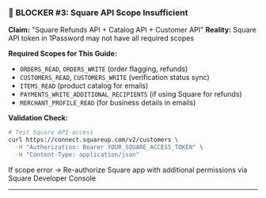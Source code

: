 ### 🔴 **BLOCKER #3: Square API Scope Insufficient**

**Claim:** "Square Refunds API + Catalog API + Customer API"
**Reality:** Square API token in 1Password may not have all required scopes

**Required Scopes for This Guide:**

- `ORDERS_READ`, `ORDERS_WRITE` (order flagging, refunds)
- `CUSTOMERS_READ`, `CUSTOMERS_WRITE` (verification status sync)
- `ITEMS_READ` (product catalog for emails)
- `PAYMENTS_WRITE_ADDITIONAL_RECIPIENTS` (if using Square for refunds)
- `MERCHANT_PROFILE_READ` (for business details in emails)

**Validation Check:**

```bash
# Test Square API access
curl https://connect.squareup.com/v2/customers \
  -H "Authorization: Bearer YOUR_SQUARE_ACCESS_TOKEN" \
  -H "Content-Type: application/json"
```

If scope error → Re-authorize Square app with additional permissions via Square Developer Console

---
